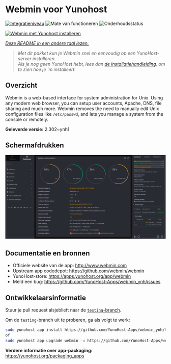 <!--
NB: Deze README is automatisch gegenereerd door <https://github.com/YunoHost/apps/tree/master/tools/readme_generator>
Hij mag NIET handmatig aangepast worden.
-->

# Webmin voor Yunohost

[![Integratieniveau](https://apps.yunohost.org/badge/integration/webmin)](https://ci-apps.yunohost.org/ci/apps/webmin/)
![Mate van functioneren](https://apps.yunohost.org/badge/state/webmin)
![Onderhoudsstatus](https://apps.yunohost.org/badge/maintained/webmin)

[![Webmin met Yunohost installeren](https://install-app.yunohost.org/install-with-yunohost.svg)](https://install-app.yunohost.org/?app=webmin)

*[Deze README in een andere taal lezen.](./ALL_README.md)*

> *Met dit pakket kun je Webmin snel en eenvoudig op een YunoHost-server installeren.*  
> *Als je nog geen YunoHost hebt, lees dan [de installatiehandleiding](https://yunohost.org/install), om te zien hoe je 'm installeert.*

## Overzicht

Webmin is a web-based interface for system administration for Unix. Using any modern web browser, you can setup user accounts, Apache, DNS, file sharing and much more. Webmin removes the need to manually edit Unix configuration files like `/etc/passwd`, and lets you manage a system from the console or remotely.

**Geleverde versie:** 2.302~ynh1

## Schermafdrukken

![Schermafdrukken van Webmin](./doc/screenshots/screenshot.png)

## Documentatie en bronnen

- Officiele website van de app: <http://www.webmin.com>
- Upstream app codedepot: <https://github.com/webmin/webmin>
- YunoHost-store: <https://apps.yunohost.org/app/webmin>
- Meld een bug: <https://github.com/YunoHost-Apps/webmin_ynh/issues>

## Ontwikkelaarsinformatie

Stuur je pull request alsjeblieft naar de [`testing`-branch](https://github.com/YunoHost-Apps/webmin_ynh/tree/testing).

Om de `testing`-branch uit te proberen, ga als volgt te werk:

```bash
sudo yunohost app install https://github.com/YunoHost-Apps/webmin_ynh/tree/testing --debug
of
sudo yunohost app upgrade webmin -u https://github.com/YunoHost-Apps/webmin_ynh/tree/testing --debug
```

**Verdere informatie over app-packaging:** <https://yunohost.org/packaging_apps>
